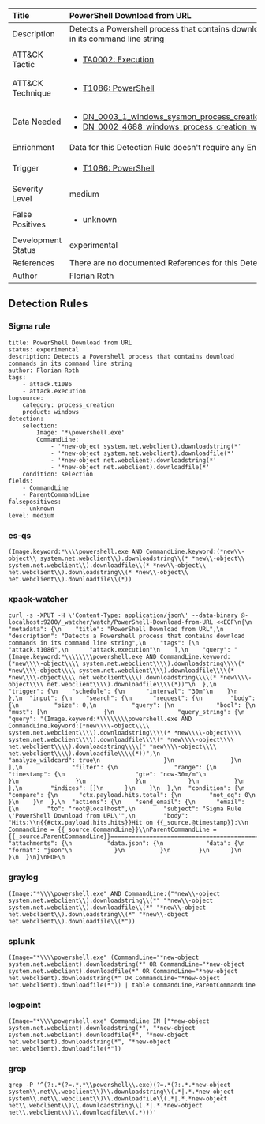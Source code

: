 | Title                | PowerShell Download from URL                                                                                                                                                 |
|:---------------------|:------------------------------------------------------------------------------------------------------------------------------------------------------------|
| Description          | Detects a Powershell process that contains download commands in its command line string                                                                                                                                           |
| ATT&amp;CK Tactic    |  <ul><li>[TA0002: Execution](https://attack.mitre.org/tactics/TA0002)</li></ul>  |
| ATT&amp;CK Technique | <ul><li>[T1086: PowerShell](https://attack.mitre.org/techniques/T1086)</li></ul>  |
| Data Needed          | <ul><li>[DN_0003_1_windows_sysmon_process_creation](../Data_Needed/DN_0003_1_windows_sysmon_process_creation.md)</li><li>[DN_0002_4688_windows_process_creation_with_commandline](../Data_Needed/DN_0002_4688_windows_process_creation_with_commandline.md)</li></ul>  |
| Enrichment           |  Data for this Detection Rule doesn't require any Enrichments.  |
| Trigger              | <ul><li>[T1086: PowerShell](../Triggers/T1086.md)</li></ul>  |
| Severity Level       | medium |
| False Positives      | <ul><li>unknown</li></ul>  |
| Development Status   | experimental |
| References           |  There are no documented References for this Detection Rule yet  |
| Author               | Florian Roth |


## Detection Rules

### Sigma rule

```
title: PowerShell Download from URL
status: experimental
description: Detects a Powershell process that contains download commands in its command line string
author: Florian Roth
tags:
    - attack.t1086
    - attack.execution
logsource:
    category: process_creation
    product: windows
detection:
    selection:
        Image: '*\powershell.exe'
        CommandLine:
            - '*new-object system.net.webclient).downloadstring(*'
            - '*new-object system.net.webclient).downloadfile(*'
            - '*new-object net.webclient).downloadstring(*'
            - '*new-object net.webclient).downloadfile(*'
    condition: selection
fields:
    - CommandLine
    - ParentCommandLine
falsepositives:
    - unknown
level: medium

```





### es-qs
    
```
(Image.keyword:*\\\\powershell.exe AND CommandLine.keyword:(*new\\-object\\ system.net.webclient\\).downloadstring\\(* *new\\-object\\ system.net.webclient\\).downloadfile\\(* *new\\-object\\ net.webclient\\).downloadstring\\(* *new\\-object\\ net.webclient\\).downloadfile\\(*))
```


### xpack-watcher
    
```
curl -s -XPUT -H \'Content-Type: application/json\' --data-binary @- localhost:9200/_watcher/watch/PowerShell-Download-from-URL <<EOF\n{\n  "metadata": {\n    "title": "PowerShell Download from URL",\n    "description": "Detects a Powershell process that contains download commands in its command line string",\n    "tags": [\n      "attack.t1086",\n      "attack.execution"\n    ],\n    "query": "(Image.keyword:*\\\\\\\\powershell.exe AND CommandLine.keyword:(*new\\\\-object\\\\ system.net.webclient\\\\).downloadstring\\\\(* *new\\\\-object\\\\ system.net.webclient\\\\).downloadfile\\\\(* *new\\\\-object\\\\ net.webclient\\\\).downloadstring\\\\(* *new\\\\-object\\\\ net.webclient\\\\).downloadfile\\\\(*))"\n  },\n  "trigger": {\n    "schedule": {\n      "interval": "30m"\n    }\n  },\n  "input": {\n    "search": {\n      "request": {\n        "body": {\n          "size": 0,\n          "query": {\n            "bool": {\n              "must": [\n                {\n                  "query_string": {\n                    "query": "(Image.keyword:*\\\\\\\\powershell.exe AND CommandLine.keyword:(*new\\\\-object\\\\ system.net.webclient\\\\).downloadstring\\\\(* *new\\\\-object\\\\ system.net.webclient\\\\).downloadfile\\\\(* *new\\\\-object\\\\ net.webclient\\\\).downloadstring\\\\(* *new\\\\-object\\\\ net.webclient\\\\).downloadfile\\\\(*))",\n                    "analyze_wildcard": true\n                  }\n                }\n              ],\n              "filter": {\n                "range": {\n                  "timestamp": {\n                    "gte": "now-30m/m"\n                  }\n                }\n              }\n            }\n          }\n        },\n        "indices": []\n      }\n    }\n  },\n  "condition": {\n    "compare": {\n      "ctx.payload.hits.total": {\n        "not_eq": 0\n      }\n    }\n  },\n  "actions": {\n    "send_email": {\n      "email": {\n        "to": "root@localhost",\n        "subject": "Sigma Rule \'PowerShell Download from URL\'",\n        "body": "Hits:\\n{{#ctx.payload.hits.hits}}Hit on {{_source.@timestamp}}:\\n      CommandLine = {{_source.CommandLine}}\\nParentCommandLine = {{_source.ParentCommandLine}}================================================================================\\n{{/ctx.payload.hits.hits}}",\n        "attachments": {\n          "data.json": {\n            "data": {\n              "format": "json"\n            }\n          }\n        }\n      }\n    }\n  }\n}\nEOF\n
```


### graylog
    
```
(Image:"*\\\\powershell.exe" AND CommandLine:("*new\\-object system.net.webclient\\).downloadstring\\(*" "*new\\-object system.net.webclient\\).downloadfile\\(*" "*new\\-object net.webclient\\).downloadstring\\(*" "*new\\-object net.webclient\\).downloadfile\\(*"))
```


### splunk
    
```
(Image="*\\\\powershell.exe" (CommandLine="*new-object system.net.webclient).downloadstring(*" OR CommandLine="*new-object system.net.webclient).downloadfile(*" OR CommandLine="*new-object net.webclient).downloadstring(*" OR CommandLine="*new-object net.webclient).downloadfile(*")) | table CommandLine,ParentCommandLine
```


### logpoint
    
```
(Image="*\\\\powershell.exe" CommandLine IN ["*new-object system.net.webclient).downloadstring(*", "*new-object system.net.webclient).downloadfile(*", "*new-object net.webclient).downloadstring(*", "*new-object net.webclient).downloadfile(*"])
```


### grep
    
```
grep -P '^(?:.*(?=.*.*\\powershell\\.exe)(?=.*(?:.*.*new-object system\\.net\\.webclient\\)\\.downloadstring\\(.*|.*.*new-object system\\.net\\.webclient\\)\\.downloadfile\\(.*|.*.*new-object net\\.webclient\\)\\.downloadstring\\(.*|.*.*new-object net\\.webclient\\)\\.downloadfile\\(.*)))'
```



